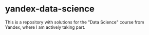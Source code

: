 # yandex-data-science

This is a repository with solutions for the "Data Science" course from Yandex, where I am actively taking part.
